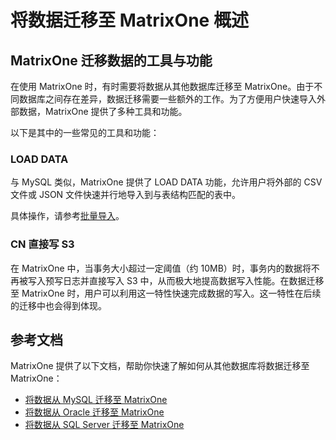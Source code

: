 # 将数据迁移至 MatrixOne 概述

## MatrixOne 迁移数据的工具与功能

在使用 MatrixOne 时，有时需要将数据从其他数据库迁移至 MatrixOne。由于不同数据库之间存在差异，数据迁移需要一些额外的工作。为了方便用户快速导入外部数据，MatrixOne 提供了多种工具和功能。

以下是其中的一些常见的工具和功能：

### LOAD DATA

与 MySQL 类似，MatrixOne 提供了 LOAD DATA 功能，允许用户将外部的 CSV 文件或 JSON 文件快速并行地导入到与表结构匹配的表中。

具体操作，请参考[批量导入](../Develop/import-data/bulk-load/bulk-load-overview.md)。

### CN 直接写 S3

在 MatrixOne 中，当事务大小超过一定阈值（约 10MB）时，事务内的数据将不再被写入预写日志并直接写入 S3 中，从而极大地提高数据写入性能。在数据迁移至 MatrixOne 时，用户可以利用这一特性快速完成数据的写入。这一特性在后续的迁移中也会得到体现。

## 参考文档

MatrixOne 提供了以下文档，帮助你快速了解如何从其他数据库将数据迁移至 MatrixOne：

- [将数据从 MySQL 迁移至 MatrixOne](migrate-from-mysql-to-matrixone.md)
- [将数据从 Oracle 迁移至 MatrixOne](migrate-from-oracle-to-matrixone.md)
- [将数据从 SQL Server 迁移至 MatrixOne](migrate-from-sqlserver-to-matrixone.md)
